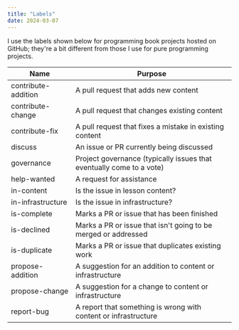 ```yaml
---
title: "Labels"
date: 2024-03-07
---
```


I use the labels shown below for programming book projects hosted on GitHub;
they're a bit different from those I use for pure programming projects.

| Name | Purpose |
| ---- | ------- |
| contribute-addition | A pull request that adds new content |
| contribute-change | A pull request that changes existing content |
| contribute-fix | A pull request that fixes a mistake in existing content |
| discuss | An issue or PR currently being discussed |
| governance | Project governance (typically issues that eventually come to a vote) |
| help-wanted | A request for assistance |
| in-content | Is the issue in lesson content? |
| in-infrastructure | Is the issue in infrastructure? |
| is-complete | Marks a PR or issue that has been finished |
| is-declined | Marks a PR or issue that isn't going to be merged or addressed |
| is-duplicate | Marks a PR or issue that duplicates existing work |
| propose-addition | A suggestion for an addition to content or infrastructure |
| propose-change | A suggestion for a change to content or infrastructure |
| report-bug | A report that something is wrong with content or infrastructure |
